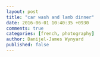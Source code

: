 ```yaml
---
layout: post
title: "car wash and lamb dinner"
date: 2016-06-01 10:40:35 +0930
comments: true
categories: [french, photography]
author: Danijel-James Wynyard
published: false
---
```


